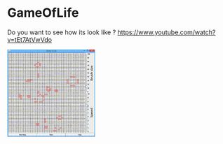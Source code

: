 # GameOfLife

Do you want to see how its look like ?
https://www.youtube.com/watch?v=tEt7AtVwVdo

![Game Of Life](https://raw.githubusercontent.com/RWisnia/GameOfLife/762172087f37076eb1b4e7ba8342c70f163efcf7/GameOfLife.gif)
